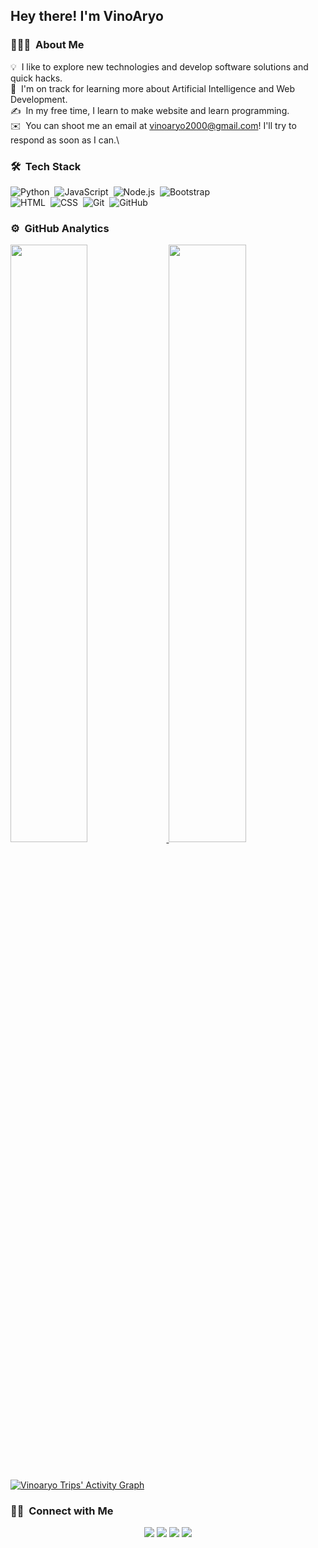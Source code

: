 <h2>Hey there! I'm VinoAryo</h2>

<!-- ## 👋 &nbsp;Hey there! I'm Vinoaryo -->

### 👨🏻‍💻 &nbsp;About Me

💡 &nbsp;I like to explore new technologies and develop software solutions and quick hacks.\
🌱 &nbsp;I'm on track for learning more about Artificial Intelligence and Web Development.\
✍️ &nbsp;In my free time, I learn to make website and learn programming.\
✉️ &nbsp;You can shoot me an email at vinoaryo2000@gmail.com! I'll try to respond as soon as I can.\


### 🛠 &nbsp;Tech Stack

![Python](https://img.shields.io/badge/-Python-05122A?style=flat&logo=python)&nbsp;
![JavaScript](https://img.shields.io/badge/-JavaScript-05122A?style=flat&logo=javascript)&nbsp;
![Node.js](https://img.shields.io/badge/-Node.js-05122A?style=flat&logo=node.js)&nbsp;
![Bootstrap](https://img.shields.io/badge/-Bootstrap-05122A?style=flat&logo=bootstrap&logoColor=563D7C)\
![HTML](https://img.shields.io/badge/-HTML-05122A?style=flat&logo=HTML5)&nbsp;
![CSS](https://img.shields.io/badge/-CSS-05122A?style=flat&logo=CSS3&logoColor=1572B6)&nbsp;
![Git](https://img.shields.io/badge/-Git-05122A?style=flat&logo=git)&nbsp;
![GitHub](https://img.shields.io/badge/-GitHub-05122A?style=flat&logo=github)&nbsp;

### ⚙️ &nbsp;GitHub Analytics

<p align="left">
  <a href="https://vinoweb.netlify.app">
  <img width="49.5%" src="https://github-readme-stats.vercel.app/api?username=vinoaryo&show_icons=true&theme=gruvbox&hide_border=true" />
    <img width="49.5%" src="https://github-readme-streak-stats.herokuapp.com/?user=vinoaryo&theme=gruvbox&hide_border=true" />
  </a>
</p>
<br>

[![Vinoaryo Trips' Activity Graph](https://activity-graph.herokuapp.com/graph?username=abhigyantrips&custom_title=vinoaryo's%20Contribution%20Graph&theme=gruvbox&bg_color=282828&hide_border=true&line=d1a01f&point=c58545)](https://vinoweb.netlify.app)

### 🤝🏻 &nbsp;Connect with Me

<p align="center">
<a href="https://vinoweb.netlify.app"><img src="https://img.shields.io/badge/-vinoweb-3423A6?style=flat&logo=Google-Chrome&logoColor=white"/></a>
<a href="mailto:vinoaryo2000@gmail.com"><img src="https://img.shields.io/badge/-vinoaryo2000@gmail.com-D14836?style=flat&logo=Gmail&logoColor=white"/></a>
<a href="https://instagram.com/vinoaryo_"><img src="https://img.shields.io/badge/-@vinoaryo_-E4405F?style=flat&logo=Instagram&logoColor=white"/></a>
<a href="https://facebook.com/vinoaryo"><img src="https://img.shields.io/badge/-@vinoaryo_-1877F2?style=flat&logo=Facebook&logoColor=white"/></a>
</p>
